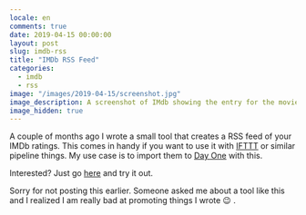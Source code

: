 ```yaml
---
locale: en
comments: true
date: 2019-04-15 00:00:00
layout: post
slug: imdb-rss
title: "IMDb RSS Feed"
categories:
  - imdb
  - rss
image: "/images/2019-04-15/screenshot.jpg"
image_description: A screenshot of IMdb showing the entry for the movie Captain Marvel
image_hidden: true
---
```


A couple of months ago I wrote a small tool that creates a RSS feed
of your IMDb ratings. This comes in handy if you want to use it with
[IFTTT](https://ifttt.com/) or similar pipeline things. My use case is
to import them to [Day One](https://dayoneapp.com/) with this.

Interested? Just go [here](http://imdbrss.bitboxer.de/) and try it out.

Sorry for not posting this earlier. Someone asked me about a tool like this
and I realized I am really bad at promoting things I wrote :wink: .
